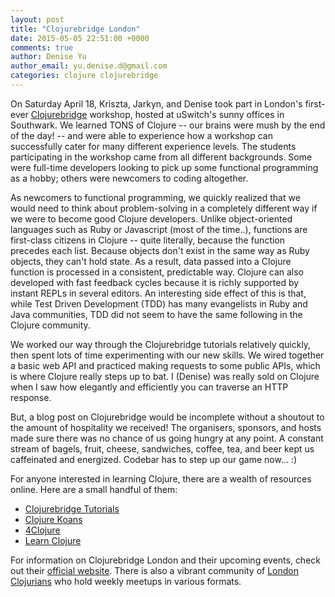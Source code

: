 ```yaml
---
layout: post
title: "Clojurebridge London"
date: 2015-05-05 22:51:00 +0000
comments: true
author: Denise Yu
author_email: yu.denise.d@gmail.com
categories: clojure clojurebridge
---
```



On Saturday April 18, Kriszta, Jarkyn, and Denise took part in London's first-ever [Clojurebridge](www.clojurebridge.org) workshop, hosted at uSwitch's sunny offices in Southwark. We learned TONS of Clojure -- our brains were mush by the end of the day! -- and were able to experience how a workshop can successfully cater for many different experience levels. The students participating in the workshop came from all different backgrounds. Some were full-time developers looking to pick up some functional programming as a hobby; others were newcomers to coding altogether.

As newcomers to functional programming, we quickly realized that we would need to think about problem-solving in a completely different way if we were to become good Clojure developers. Unlike object-oriented languages such as Ruby or Javascript (most of the time..), functions are first-class citizens in Clojure -- quite literally, because the function precedes each list. Because objects don't exist in the same way as Ruby objects, they can't hold state. As a result, data passed into a Clojure function is processed in a consistent, predictable way. Clojure can also developed with fast feedback cycles because it is richly supported by instant REPLs in several editors. An interesting side effect of this is that, while Test Driven Development (TDD) has many evangelists in Ruby and Java communities, TDD did not seem to have the same following in the Clojure community.

We worked our way through the Clojurebridge tutorials relatively quickly, then spent lots of time experimenting with our new skills. We wired together a basic web API and practiced making requests to some public APIs, which is where Clojure really steps up to bat. I (Denise) was really sold on Clojure when I saw how elegantly and efficiently you can traverse an HTTP response.

But, a blog post on Clojurebridge would be incomplete without a shoutout to the amount of hospitality we received! The organisers, sponsors, and hosts made sure there was no chance of us going hungry at any point. A constant stream of bagels, fruit, cheese, sandwiches, coffee, tea, and beer kept us caffeinated and energized. Codebar has to step up our game now... :)

For anyone interested in learning Clojure, there are a wealth of resources online. Here are a small handful of them:

- [Clojurebridge Tutorials](http://clojurebridge.github.io/curriculum/#/)
- [Clojure Koans](http://clojurekoans.com/)
- [4Clojure](http://www.4clojure.com/)
- [Learn Clojure](http://learn-clojure.com/)

For information on Clojurebridge London and their upcoming events, check out their [official website](http://www.clojurebridge.org/#events). There is also a vibrant community of [London Clojurians](http://www.londonclojurians.org/) who hold weekly meetups in various formats.

